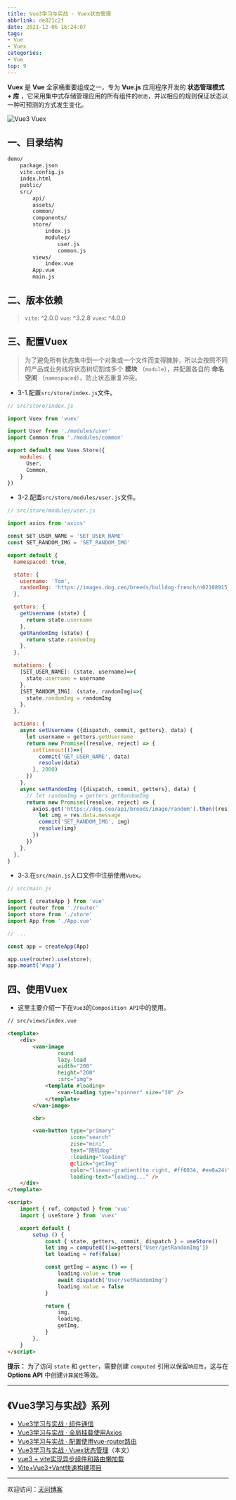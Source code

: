 ```yaml
---
title: Vue3学习与实战 · Vuex状态管理
abbrlink: de821c2f
date: 2021-12-06 16:24:07
tags:
- Vue
- Vuex
categories:
- Vue
top: 9
---
```


**Vuex** 是 **Vue** 全家桶重要组成之一，专为 **Vue.js** 应用程序开发的 **状态管理模式 + 库** ，它采用集中式存储管理应用的所有组件的`状态`，并以相应的规则保证状态以一种可预测的方式发生变化。

![Vue3 Vuex](https://tiven.cn/static/img/img-vuex-01-XEosOT7wDiqHheOzDZPTq.jpg)

<!-- more -->

## 一、目录结构

```txt
demo/
    package.json
    vite.config.js
    index.html
    public/
    src/
        api/
        assets/
        common/
        components/
        store/
            index.js
            modules/
                user.js
                common.js
        views/
            index.vue
        App.vue
        main.js            
```

## 二、版本依赖

>`vite`: ^2.0.0
`vue`: ^3.2.8
`vuex`: ^4.0.0

## 三、配置Vuex

>为了避免所有状态集中到一个对象或一个文件而变得臃肿，所以会按照不同的产品或业务线将状态树切割成多个 **模块** （`module`），并配置各自的 **命名空间** （`namespaced`），防止状态重复冲突。

* 3-1.配置`src/store/index.js`文件。

```js
// src/store/index.js

import Vuex from 'vuex'

import User from './modules/user'
import Common from './modules/common'

export default new Vuex.Store({
    modules: {
      User,
      Common,
    }
})
```

* 3-2.配置`src/store/modules/user.js`文件。

```js
// src/store/modules/user.js

import axios from 'axios'

const SET_USER_NAME = 'SET_USER_NAME'
const SET_RANDOM_IMG = 'SET_RANDOM_IMG'

export default {
  namespaced: true,

  state: {
    username: 'Tom',
    randomImg: 'https://images.dog.ceo/breeds/bulldog-french/n02108915_8258.jpg',
  },

  getters: {
    getUsername (state) {
      return state.username
    },
    getRandomImg (state) {
      return state.randomImg
    },
  },

  mutations: {
    [SET_USER_NAME]: (state, username)=>{
      state.username = username
    },
    [SET_RANDOM_IMG]: (state, randomImg)=>{
      state.randomImg = randomImg
    },
  },

  actions: {
    async setUsername ({dispatch, commit, getters}, data) {
      let username = getters.getUsername
      return new Promise((resolve, reject) => {
        setTimeout(()=>{
          commit('GET_USER_NAME', data)
          resolve(data)
        }, 2000)
      })
    },
    async setRandomImg ({dispatch, commit, getters}, data) {
      // let randomImg = getters.getRandomImg
      return new Promise((resolve, reject) => {
        axios.get('https://dog.ceo/api/breeds/image/random').then((res) => {
          let img = res.data.message
          commit('SET_RANDOM_IMG', img)
          resolve(img)
        })
      })
    },
  },
}
```

* 3-3.在`src/main.js`入口文件中注册使用`Vuex`。

```js
// src/main.js

import { createApp } from 'vue'
import router from './router'
import store from './store'
import App from './App.vue'

// ...

const app = createApp(App)

app.use(router).use(store);
app.mount('#app')
```

## 四、使用Vuex

* 这里主要介绍一下在`Vue3`的`Composition API`中的使用。

```html
// src/views/index.vue

<template>
    <div>
        <van-image
                round
                lazy-load
                width="200"
                height="200"
                :src="img">
            <template #loading>
                <van-loading type="spinner" size="30" />
            </template>
        </van-image>

        <br>

        <van-button type="primary"
                    icon="search"
                    zise="mini"
                    text="随机dog"
                    :loading="loading"
                    @click="getImg"
                    color="linear-gradient(to right, #ff6034, #ee0a24)"
                    loading-text="loading..." />
    </div>
</template>

<script>
    import { ref, computed } from 'vue'
    import { useStore } from 'vuex'

    export default {
        setup () {
            const { state, getters, commit, dispatch } = useStore()
            let img = computed(()=>getters['User/getRandomImg'])
            let loading = ref(false)

            const getImg = async () => {
                loading.value = true
                await dispatch('User/setRandomImg')
                loading.value = false
            }

            return {
                img,
                loading,
                getImg,
            }
        },
    }
</script>
```

**提示：** 为了访问 `state` 和 `getter`，需要创建 `computed` 引用以保留`响应性`，这与在 **Options API** 中创建`计算属性`等效。

---

## 《Vue3学习与实战》系列

* [Vue3学习与实战 · 组件通信](https://tiven.cn/p/97da9e37/ "Vue3组件通信")
* [Vue3学习与实战 · 全局挂载使用Axios](https://tiven.cn/p/7f7ba3b2/ "全局挂载使用Axios")
* [Vue3学习与实战 · 配置使用vue-router路由](https://tiven.cn/p/3747153d/ "配置使用vue-router路由")
* [Vue3学习与实战 · Vuex状态管理](https://tiven.cn/p/de821c2f/ "Vuex状态管理")（本文）
* [vue3 + vite实现异步组件和路由懒加载](https://tiven.cn/p/d41c4425/ "vue3实现异步组件和路由懒加载")
* [Vite+Vue3+Vant快速构建项目](https://tiven.cn/p/de241e23/ "Vite+Vue3+Vant快速构建项目")

---

欢迎访问：[天问博客](https://tiven.cn/p/de821c2f/ "天問博客") 
